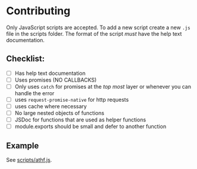 # Contributing

Only JavaScript scripts are accepted. To add a new script create a new `.js` file in the scripts folder. The format of the script _must_ have the help text documentation. 

## Checklist:

- [ ] Has help text documentation
- [ ] Uses promises (NO CALLBACKS)
- [ ] Only uses `catch` for promises at the _top most_ layer or whenever you can handle the error
- [ ] uses `request-promise-native` for http requests
- [ ] uses cache where necessary
- [ ] No large nested objects of functions
- [ ] JSDoc for functions that are used as helper functions
- [ ] module.exports should be small and defer to another function

## Example

See [scripts/athf.js](scripts/athf.js). 